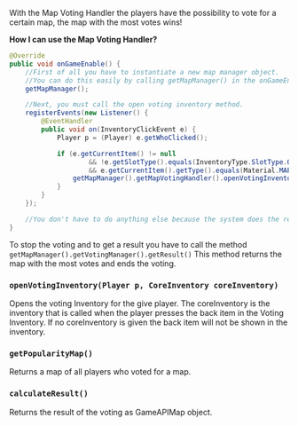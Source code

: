 With the Map Voting Handler the players have the possibility to vote for a certain map, the map with the most votes wins!

**How I can use the Map Voting Handler?**
```java
@Override
public void onGameEnable() {
    //First of all you have to instantiate a new map manager object.
    //You can do this easily by calling getMapManager() in the onGameEnabled() method of your main class.
    getMapManager();

    //Next, you must call the open voting inventory method.
    registerEvents(new Listener() {
        @EventHandler
        public void on(InventoryClickEvent e) {
            Player p = (Player) e.getWhoClicked();

            if (e.getCurrentItem() != null
                    && !e.getSlotType().equals(InventoryType.SlotType.OUTSIDE)
                    && e.getCurrentItem().getType().equals(Material.MAP)) {
                getMapManager().getMapVotingHandler().openVotingInventory(p, null);
            }
        }
    });

    //You don't have to do anything else because the system does the rest.
}
```
To stop the voting and to get a result you have to call the method `getMapManager().getVotingManager().getResult()` 
This method returns the map with the most votes and ends the voting.

### `openVotingInventory(Player p, CoreInventory coreInventory)`
Opens the voting Inventory for the give player.
The coreInventory is the inventory that is called when the player presses the back item in the Voting Inventory. 
If no coreInventory is given the back item will not be shown in the inventory.

### `getPopularityMap()`
Returns a map of all players who voted for a map.

### `calculateResult()`
Returns the result of the voting as GameAPIMap object.

